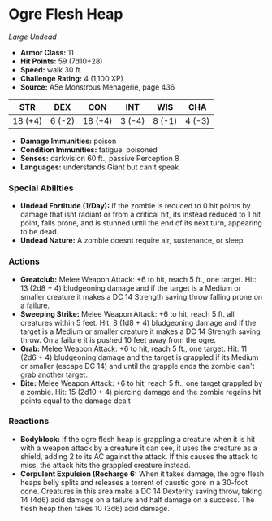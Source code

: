 # Ogre Flesh Heap

*Large* *Undead*

- **Armor Class:** 11
- **Hit Points:** 59 (7d10+28)
- **Speed:** walk 30 ft.
- **Challenge Rating:** 4 (1,100 XP)
- **Source:** A5e Monstrous Menagerie, page 436

| STR | DEX | CON | INT | WIS | CHA |
| --- | --- | --- | --- | --- | --- |
| 18 (+4) | 6 (-2) | 18 (+4) | 3 (-4) | 8 (-1) | 4 (-3) |

- **Damage Immunities:** poison
- **Condition Immunities:** fatigue, poisoned
- **Senses:** darkvision 60 ft., passive Perception 8
- **Languages:** understands Giant but can't speak

### Special Abilities

- **Undead Fortitude (1/Day):** If the zombie is reduced to 0 hit points by damage that isnt radiant or from a critical hit, its instead reduced to 1 hit point, falls prone, and is stunned until the end of its next turn, appearing to be dead.
- **Undead Nature:** A zombie doesnt require air, sustenance, or sleep.

### Actions

- **Greatclub:** Melee Weapon Attack: +6 to hit, reach 5 ft., one target. Hit: 13 (2d8 + 4) bludgeoning damage  and if the target is a Medium or smaller creature  it makes a DC 14 Strength saving throw  falling prone on a failure.
- **Sweeping Strike:** Melee Weapon Attack: +6 to hit, reach 5 ft.  all creatures within 5 feet. Hit: 8 (1d8 + 4) bludgeoning damage  and if the target is a Medium or smaller creature  it makes a DC 14 Strength saving throw. On a failure  it is pushed 10 feet away from the ogre.
- **Grab:** Melee Weapon Attack: +6 to hit, reach 5 ft., one target. Hit: 11 (2d6 + 4) bludgeoning damage  and the target is grappled if its Medium or smaller (escape DC 14)  and until the grapple ends  the zombie can't grab another target.
- **Bite:** Melee Weapon Attack: +6 to hit, reach 5 ft., one target grappled by a zombie. Hit: 15 (2d10 + 4) piercing damage  and the zombie regains hit points equal to the damage dealt

### Reactions

- **Bodyblock:** If the ogre flesh heap is grappling a creature when it is hit with a weapon attack by a creature it can see, it uses the creature as a shield, adding 2 to its AC against the attack. If this causes the attack to miss, the attack hits the grappled creature instead.
- **Corpulent Expulsion (Recharge 6:** When it takes damage, the ogre flesh heaps belly splits and releases a torrent of caustic gore in a 30-foot cone. Creatures in this area make a DC 14 Dexterity saving throw, taking 14 (4d6) acid damage on a failure and half damage on a success. The flesh heap then takes 10 (3d6) acid damage.


